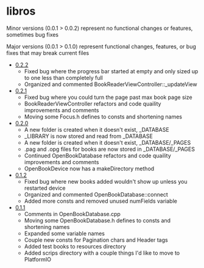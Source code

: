 # libros
Minor versions (0.0.1 > 0.0.2) represent no functional changes or features, sometimes bug fixes

Major versions (0.0.1 > 0.1.0) represent functional changes, features, or bug fixes that may break current files

- [0.2.2](https://github.com/nvts8a/libros/raw/main/releases/libros-0.2.2.uf2)
  - Fixed bug where the progress bar started at empty and only sized up to one less than completely full
  - Organized and commented BookReaderViewController::_updateView
- [0.2.1](https://github.com/nvts8a/libros/raw/main/releases/libros-0.2.1.uf2)
  - Fixed bug where you could turn the page past max book page size
  - BookReaderViewController refactors and code quaility improvements and comments
  - Moving some Focus.h defines to consts and shortening names
- [0.2.0](https://github.com/nvts8a/libros/raw/main/releases/libros-0.2.0.uf2)
  - A new folder is created when it doesn't exist, _DATABASE
  - _LIBRARY is now stored and read from _DATABASE
  - A new folder is created when it doesn't exist, _DATABASE/_PAGES
  - .pag and .opg files for books are now stored in _DATABASE/_PAGES
  - Continued OpenBookDatabase refactors and code quaility improvements and comments
  - OpenBookDevice now has a makeDirectory method
- [0.1.2](https://github.com/nvts8a/libros/raw/main/releases/libros-0.1.2.uf2)
  - Fixed bug where new books added wouldn't show up unless you restarted device
  - Organized and commented OpenBookDatabase::connect
  - Added more consts and removed unused numFields variable
- [0.1.1](https://github.com/nvts8a/libros/raw/main/releases/libros-0.1.1.uf2)
  - Comments in OpenBookDatabase.cpp
  - Moving some OpenBookDatabase.h defines to consts and shortening names
  - Expanded some variable names
  - Couple new consts for Pagination chars and Header tags
  - Added test books to resources directory
  - Added scrips directory with a couple things I'd like to move to PlatformIO
